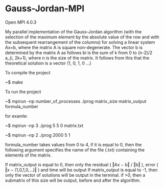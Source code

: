 # Gauss-Jordan-MPI
Open MPI 4.0.3

My parallel implementation of the Gauss-Jordan algorithm (with the selection of the maximum element by the absolute value of the row and with the subsequent rearrangement of the columns) for solving a linear system Ax=b, where the matrix A is square non-degenerate.
The vector b is determined by the matrix A as follows bi is the sum of k from 0 to (n-2)/2 a_{i, 2k+1}, where n is the size of the matrix. It follows from this that the theoretical solution is a vector (1, 0, 1, 0 ...)

To compile the project

~$ make

To run the project 

~$ mpirun -np number_of_processes ./prog matrix_size matrix_output formula_number

for examle:

~$ mpirun -np 3 ./prog 5 5 0 matrix.txt

~$ mpirun -np 2 ./prog 2000 5 1


formula_number takes values from 0 to 4, if it is equal to 0, then the following argument specifies the name of the file (.txt) containing the elements of the matrix.

If matrix_output is equal to 0, then only the residual ( ‖Ax − b‖ / ‖b‖ ), error ( ‖x − (1,0,1,0,...)‖ ) and time will be output
If matrix_output is equal to -1, then only the vector of solutions will be output in the terminal. if >0, then a submatrix of this size will be output, before and after the algorithm.

